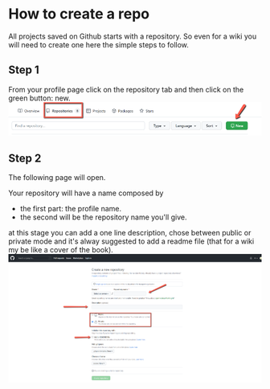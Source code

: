 # How to create a repo

All projects saved on Github starts with a repository.
So even for a wiki you will need to create one here the simple steps to follow.

## Step 1

From your profile page click on the repository tab and then click on the green button: new.
![Step 1 creating a repository, screenshot](https://github.com/frankie-t-h/wiki-repo/blob/paola's_Branch/pictures/Create%20a%20repo%20step%201.png)
## Step 2
The following page will open.

Your repository will have a name composed by 
- the first part: the profile name.
- the second will be the repository name you'll give.

at this stage you can add a one line description, chose between public or private mode and it's alway suggested to add a readme file (that for a wiki my be like a cover of the book).
![Step 2 creating a repository, screenshot](https://github.com/frankie-t-h/wiki-repo/blob/paola's_Branch/pictures/Create%20a%20repo%20step%202.png)
